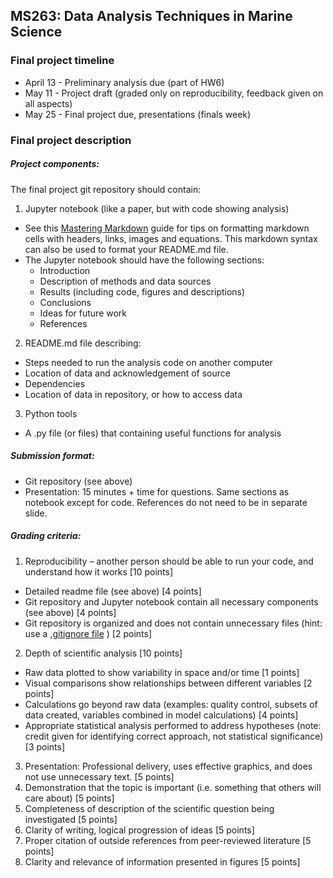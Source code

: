 ## MS263: Data Analysis Techniques in Marine Science
### Final project timeline

* April 13 - Preliminary analysis due (part of HW6)
* May 11 - Project draft (graded only on reproducibility, feedback given on all aspects)
* May 25 - Final project due, presentations (finals week)

### Final project description

##### Project components:
The final project git repository should contain:

1.	Jupyter notebook (like a paper, but with code showing analysis)
  * See this [Mastering Markdown](https://guides.github.com/features/mastering-markdown/) guide for tips on formatting markdown cells with headers, links, images and equations. This markdown syntax can also be used to format your README.md file.
  * The Jupyter notebook should have the following sections:
    *	Introduction
    * Description of methods and data sources
    * Results (including code, figures and descriptions)
    *	Conclusions
    *	Ideas for future work
    * References
2.	README.md file describing:
  *	Steps needed to run the analysis code on another computer
  *	Location of data and acknowledgement of source
  *	Dependencies
  *	Location of data in repository, or how to access data
3.  Python tools
  * A .py file (or files) that containing useful functions for analysis


##### Submission format:
*	Git repository (see above)
*	Presentation: 15 minutes + time for questions. Same sections as notebook except for code. References do not need to be in separate slide.

##### Grading criteria:
1.	Reproducibility – another person should be able to run your code, and understand how it works [10 points]
  *	Detailed readme file (see above) [4 points]
  *	Git repository and Jupyter notebook contain all necessary components (see above) [4 points]
  *	Git repository is organized and does not contain unnecessary files (hint: use a [.gitignore file](https://www.atlassian.com/git/tutorials/gitignore) ) [2 points]
2.	Depth of scientific analysis [10 points]
*	Raw data plotted to show variability in space and/or time [1 points]
*	Visual comparisons show relationships between different variables [2 points]
*	Calculations go beyond raw data (examples: quality control, subsets of data created, variables combined in model calculations) [4 points]
*	Appropriate statistical analysis performed to address hypotheses (note: credit given for identifying correct approach, not statistical significance) [3 points]
3.	Presentation: Professional delivery, uses effective graphics, and does not use unnecessary text. [5 points]
4.	Demonstration that the topic is important (i.e. something that others will care about) [5 points]
5.	Completeness of description of the scientific question being investigated [5 points]
6.	Clarity of writing, logical progression of ideas [5 points]
7.	Proper citation of outside references from peer-reviewed literature [5 points]
8.	Clarity and relevance of information presented in figures [5 points]
